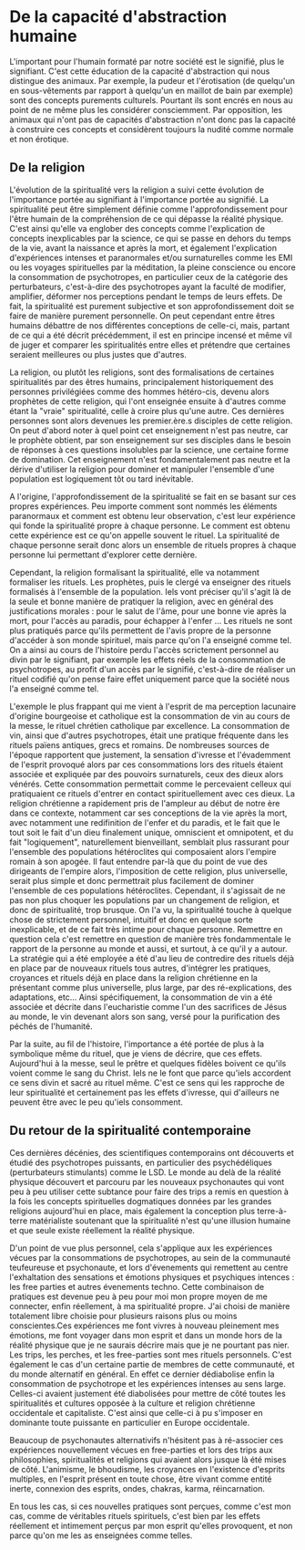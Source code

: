 # De la capacité d'abstraction humaine

L'important pour l'humain formaté par notre société est le signifié, plus le signifiant.
C'est cette éducation de la capacité d'abstraction qui nous distingue des animaux.
Par exemple, la pudeur et l'érotisation
(de quelqu'un en sous-vêtements par rapport à quelqu'un en maillot de bain par exemple)
sont des concepts purements culturels.
Pourtant ils sont encrés en nous au point de ne même plus les considérer consciemment.
Par opposition, les animaux qui n'ont pas de capacités d'abstraction
n'ont donc pas la capacité à construire ces concepts
et considèrent toujours la nudité comme normale et non érotique.

## De la religion <a name="religion"/>

L'évolution de la spiritualité vers la religion
a suivi cette évolution de l'importance portée au signifiant à l'importance portée au signifié.
La spiritualité peut être simplement définie comme l'approfondissement pour l'être humain
de la compréhension de ce qui dépasse la réalité physique.
C'est ainsi qu'elle va englober des concepts comme l'explication de concepts inexplicables par la science,
ce qui se passe en dehors du temps de la vie,
avant la naissance et après la mort,
et également l'explication d'expériences intenses et paranormales et/ou surnaturelles
comme les EMI ou les voyages spirituelles par la méditation,
la pleine conscience ou encore la consommation de psychotropes,
en particulier ceux de la catégorie des perturbateurs,
c'est-à-dire des psychotropes ayant la faculté de modifier,
amplifier, déformer nos perceptions pendant le temps de leurs effets.
De fait, la spiritualité est purement subjective
et son approfondissement doit se faire de manière purement personnelle.
On peut cependant entre êtres humains débattre de nos différentes conceptions de celle-ci,
mais, partant de ce qui a été décrit précédemment,
il est en principe incensé et même vil de juger et comparer les spiritualités entre elles
et prétendre que certaines seraient meilleures ou plus justes que d'autres.

La religion, ou plutôt les religions,
sont des formalisations de certaines spiritualités par des êtres humains,
principalement historiquement des personnes privilégiées comme des hommes hétéro-cis,
devenu alors prophètes de cette religion,
qui l'ont enseignée ensuite à d'autres comme étant la "vraie" spiritualité,
celle à croire plus qu'une autre.
Ces dernières personnes sont alors devenues les premier.ère.s disciples de cette religion.
On peut d'abord noter à quel point cet enseignement n'est pas neutre,
car le prophète obtient,
par son enseignement sur ses disciples dans le besoin de réponses à ces questions insolubles par la science,
une certaine forme de domination.
Cet enseignement n'est fondamentalement pas neutre
et la dérive d'utiliser la religion pour dominer et manipuler l'ensemble d'une population
est logiquement tôt ou tard inévitable.

A l'origine, l'approfondissement de la spiritualité se fait en se basant sur ces propres expériences.
Peu importe comment sont nommés les éléments paranormaux et comment est obtenu leur observation,
c'est leur expérience qui fonde la spiritualité propre à chaque personne.
Le comment est obtenu cette expérience est ce qu'on appelle souvent le rituel.
La spiritualité de chaque personne serait donc alors un ensemble de rituels propres à chaque personne
lui permettant d'explorer cette dernière.

Cependant, la religion formalisant la spiritualité, elle va notamment formaliser les rituels.
Les prophètes, puis le clergé va enseigner des rituels formalisés à l'ensemble de la population.
Iels vont préciser qu'il s'agit là de la seule et bonne manière de pratiquer la religion,
avec en général des justifications morales :
pour le salut de l'âme, pour une bonne vie après la mort, pour l'accès au paradis, pour échapper à l'enfer ...
Les rituels ne sont plus pratiqués parce qu'ils permettent de l'avis propre de la personne
d'accéder à son monde spirituel,
mais parce qu'on l'a enseigné comme tel.
On a ainsi au cours de l'histoire perdu l'accès scrictement personnel au divin par le signifiant,
par exemple les effets réels de la consommation de psychotropes,
au profit d'un accès par le signifié,
c'est-à-dire de réaliser un rituel codifié qu'on pense faire effet uniquement
parce que la société nous l'a enseigné comme tel.

L'exemple le plus frappant qui me vient à l'esprit
de ma perception lacunaire d'origine bourgeoise et catholique
est la consommation de vin au cours de la messe, le rituel chrétien catholique par excellence.
La consommation de vin, ainsi que d'autres psychotropes,
était une pratique fréquente dans les rituels païens antiques, grecs et romains.
De nombreuses sources de l'époque rapportent que justement,
la sensation d'ivresse et l'évademment de l'esprit provoqué alors par ces consommations lors des rituels
étaient associée et expliquée par des pouvoirs surnaturels, ceux des dieux alors vénérés.
Cette consommation permettait comme le percevaient celleux qui pratiquaient ce rituels
d'entrer en contact spirituellement avec ces dieux.
La religion chrétienne a rapidement pris de l'ampleur au début de notre ère dans ce contexte,
notamment car ses conceptions de la vie après la mort, avec notamment une redifinition de l'enfer et du paradis,
et le fait que le tout soit le fait d'un dieu finalement unique, omniscient et omnipotent,
et du fait "logiquement", naturellement bienveillant,
semblait plus rassurant pour l'ensemble des populations hétéroclites
qui composaient alors l'empire romain à son apogée.
Il faut entendre par-là que du point de vue des dirigeants de l'empire alors,
l'imposition de cette religion, plus universelle,
serait plus simple et donc permettrait plus facilement de dominer l'ensemble de ces populations hétéroclites.
Cependant, il s'agissait de ne pas non plus choquer les populations par un changement de religion,
et donc de spiritualité, trop brusque.
On l'a vu, la spiritualité touche à quelque chose de strictement personnel,
intuitif et donc en quelque sorte inexplicable, et de ce fait très intime pour chaque personne.
Remettre en question cela c'est remettre en question de manière très fondammentale le rapport de la personne au monde
et aussi, et surtout, à ce qu'il y a autour.
La stratégie qui a été employée a été
d'au lieu de contredire des rituels déjà en place par de nouveaux rituels tous autres,
d'intégrer les pratiques, croyances et rituels déjà en place dans la religion chrétienne
en la présentant comme plus universelle, plus large, par des ré-explications, des adaptations, etc...
Ainsi spécifiquement, la consommation de vin a été associée et décrite dans l'eucharistie
comme l'un des sacrifices de Jésus au monde, le vin devenant alors son sang,
versé pour la purification des péchés de l'humanité.

Par la suite, au fil de l'histoire, l'importance a été portée de plus à la symbolique même du rituel, que je viens de décrire, que ces effets.
Aujourd'hui à la messe, seul le prêtre et quelques fidèles boivent ce qu'ils voient comme le sang du Christ.
Iels ne le font que parce qu'iels accordent ce sens divin et sacré au rituel même. C'est ce sens qui les rapproche de leur spiritualité et certainement pas les effets d'ivresse, qui d'ailleurs ne peuvent être avec le peu qu'iels consomment.

## Du retour de la spiritualité contemporaine

Ces dernières décénies, des scientifiques contemporains ont découverts et étudié des psychotropes puissants, en particulier des psychédéliques (perturbateurs stimulants) comme le LSD.
Le monde au delà de la réalité physique découvert et parcouru par les nouveaux psychonautes qui vont peu à peu utiliser cette subtance pour faire des trips a remis en question à la fois les concepts spirituelles dogmatiques données par les grandes religions aujourd'hui en place, mais également la conception plus terre-à-terre matérialiste soutenant que la spiritualité n'est qu'une illusion humaine et que seule existe réellement la réalité physique.

D'un point de vue plus personnel, cela s'applique aux les expériences vécues par la consommations de psychotropes, au sein de la communauté teufeureuse et psychonaute, et lors d'évenements qui remettent au centre l'exhaltation des sensations et émotions physiques et psychiques intences : les free parties et autres évenements techno.
Cette combinaison de pratiques est devenue peu à peu pour moi mon propre moyen de me connecter, enfin réellement, à ma spiritualité propre.
J'ai choisi de manière totalement libre choisie pour plusieurs raisons plus ou moins conscientes.Ces expériences me font vivres à nouveau pleinement mes émotions, me font voyager dans mon esprit et dans un monde hors de la réalité physique que je ne saurais décrire mais que je ne pourtant pas nier.
Les trips, les perches, et les free-parties sont mes rituels personnels.
C'est également le cas d'un certaine partie  de membres de cette communauté, et du monde alternatif en général.
En effet ce dernier dédiabolise enfin la consommation de psychotrope et les expériences intenses au sens large.
Celles-ci avaient justement été diabolisées pour mettre de côté toutes les spiritualités et cultures opposée à la culture et religion chrétienne occidentale et capitaliste.
C'est ainsi que celle-ci à pu s'imposer en dominante toute puissante en particulier en Europe occidentale.

Beaucoup de psychonautes alternativifs n'hésitent pas à ré-associer ces expériences nouvellement vécues en free-parties et lors des trips aux philosophies, spiritualités et religions qui avaient alors jusque là été mises de côté.
L'animisme, le bhoudisme, les croyances en l'existence d'esprits multiples, en l'esprit présent en toute chose, être vivant comme entité inerte, connexion des esprits, ondes, chakras, karma, réincarnation.

En tous les cas, si ces nouvelles pratiques sont perçues, comme c'est mon cas, comme de véritables rituels spirituels, c'est bien par les effets réellement et intimement perçus par mon esprit qu'elles provoquent, et non parce qu'on me les as enseignées comme telles.

